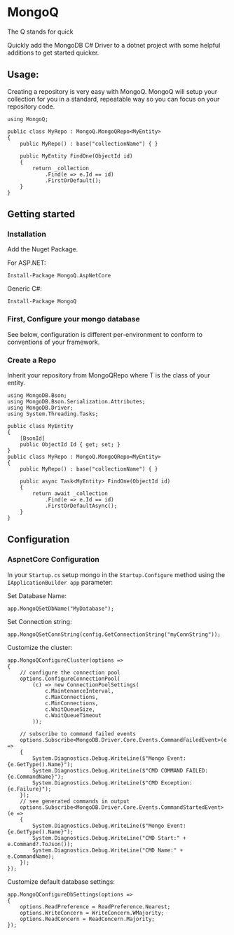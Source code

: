 # MongoQ

The Q stands for quick

Quickly add the MongoDB C# Driver to a dotnet 
project with some helpful additions to get 
started quicker.

## Usage:

Creating a repository is very easy with MongoQ. 
MongoQ will setup your collection for you in a 
standard, repeatable way so you can focus on your 
repository code.

    using MongoQ;
    
    public class MyRepo : MongoQ.MongoQRepo<MyEntity>
    {
        public MyRepo() : base("collectionName") { }

        public MyEntity FindOne(ObjectId id)
        {
            return _collection
                .Find(e => e.Id == id)
                .FirstOrDefault();
        }
    }

## Getting started

### Installation

Add the Nuget Package.

For ASP.NET:

`Install-Package MongoQ.AspNetCore`

Generic C#:

`Install-Package MongoQ`

### First, Configure your mongo database

See below, configuration is different per-environment to conform to conventions of your framework.

### Create a Repo

Inherit your repository from MongoQRepo<T> where T is the class of your entity.

    using MongoDB.Bson;
    using MongoDB.Bson.Serialization.Attributes;
    using MongoDB.Driver;
    using System.Threading.Tasks;
    
    public class MyEntity
    {
        [BsonId]
        public ObjectId Id { get; set; }
    }
    public class MyRepo : MongoQ.MongoQRepo<MyEntity>
    {
        public MyRepo() : base("collectionName") { }

        public async Task<MyEntity> FindOne(ObjectId id)
        {
            return await _collection
                .Find(e => e.Id == id)
                .FirstOrDefaultAsync();
        }
    }

## Configuration

### AspnetCore Configuration

In your `Startup.cs` setup mongo in the `Startup.Configure` method using the `IApplicationBuilder app` parameter:

Set Database Name:

    app.MongoQSetDbName("MyDatabase");

Set Connection string:

    app.MongoQSetConnString(config.GetConnectionString("myConnString"));

Customize the cluster:

    app.MongoQConfigureCluster(options =>
    {
        // configure the connection pool
        options.ConfigureConnectionPool(
            (c) => new ConnectionPoolSettings(
                c.MaintenanceInterval,
                c.MaxConnections,
                c.MinConnections,
                c.WaitQueueSize,
                c.WaitQueueTimeout
            ));
    
        // subscribe to command failed events
        options.Subscribe<MongoDB.Driver.Core.Events.CommandFailedEvent>(e =>
        {
            System.Diagnostics.Debug.WriteLine($"Mongo Event:{e.GetType().Name}");
            System.Diagnostics.Debug.WriteLine($"CMD COMMAND FAILED:{e.CommandName}");
            System.Diagnostics.Debug.WriteLine($"CMD Exception:{e.Failure}");
        });
        // see generated commands in output
        options.Subscribe<MongoDB.Driver.Core.Events.CommandStartedEvent>(e =>
        {
            System.Diagnostics.Debug.WriteLine($"Mongo Event:{e.GetType().Name}");
            System.Diagnostics.Debug.WriteLine("CMD Start:" + e.Command?.ToJson());
            System.Diagnostics.Debug.WriteLine("CMD Name:" + e.CommandName);
        });
    });

Customize default database settings:

    app.MongoQConfigureDbSettings(options =>
    {
        options.ReadPreference = ReadPreference.Nearest;
        options.WriteConcern = WriteConcern.WMajority;
        options.ReadConcern = ReadConcern.Majority;
    });

